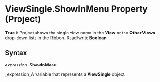 
# ViewSingle.ShowInMenu Property (Project)

 **True** if Project shows the single view name in the **View** or the **Other Views** drop-down lists in the Ribbon. Read/write **Boolean**.


## Syntax

 _expression_. **ShowInMenu**

 _expression_A variable that represents a  **ViewSingle** object.


